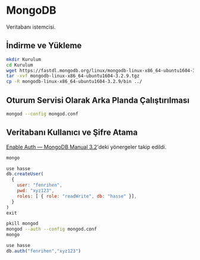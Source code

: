 # MongoDB
Veritabanı istemcisi.
## İndirme ve Yükleme
```bash
mkdir Kurulum
cd Kurulum
wget https://fastdl.mongodb.org/linux/mongodb-linux-x86_64-ubuntu1604-3.2.9.tgz
tar -xvf mongodb-linux-x86_64-ubuntu1604-3.2.9.tgz
cp -R mongodb-linux-x86_64-ubuntu1604-3.2.9/bin ../
```
## Oturum Servisi Olarak Arka Planda Çalıştırılması
```bash
mongod --config mongod.conf 
```

## Veritabanı Kullanıcı ve Şifre Atama
[Enable Auth — MongoDB Manual 3.2](https://docs.mongodb.com/manual/tutorial/enable-authentication/)'deki yönergeler takip edildi.
```bash
mongo
```
```javascript
use hasse
db.createUser(
  {
    user: "fenrihen",
    pwd: "xyz123",
    roles: [ { role: "readWrite", db: "hasse" }],
  }
)
exit
```
```bash
pkill mongod
mongod --auth --config mongod.conf
mongo
```
```javascript
use hasse
db.auth("fenrihen","xyz123")
```


